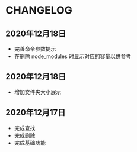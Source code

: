 # CHANGELOG

## 2020年12月18日

- 完善命令参数提示
- 在删除 node_modules 时显示对应的容量以供参考

## 2020年12月18日

- 增加文件夹大小展示

## 2020年12月17日

- 完成查找
- 完成删除
- 完成基础功能
